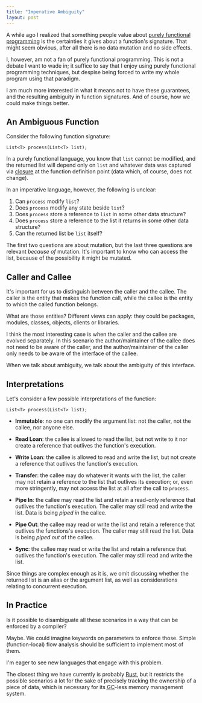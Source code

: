 ```yaml
---
title: "Imperative Ambiguity"
layout: post
---
```


A while ago I realized that something people value about [purely functional
programming] is the certainties it gives about a function's signature. That
might seem obvious, after all there is no data mutation and no side effects.

I, however, am not a fan of purely functional programming. This is not a debate
I want to wade in; it suffice to say that I enjoy using purely functional
programming techniques, but despise being forced to write my whole program using
that paradigm.

I am much more interested in what it means not to have these guarantees, and the
resulting ambiguity in function signatures. And of course, how we could make
things better.

[purely functional programming]: https://en.wikipedia.org/wiki/Purely_functional_programming

## An Ambiguous Function

Consider the following function signature:

    List<T> process(List<T> list);
    
In a purely functional language, you know that `list` cannot be modified, and
the returned list will depend only on `list` and whatever data was captured via
[closure] at the function definition point (data which, of course, does not
change).

[closure]: https://en.wikipedia.org/wiki/Closure_(computer_programming)

In an imperative language, however, the following is unclear:

1. Can `process` modify `list`?
2. Does `process` modify any state beside `list`?
3. Does `process` store a reference to `list` in some other data structure?
4. Does `process` store a reference to the list it returns in some other data
   structure?
5. Can the returned list be `list` itself?

The first two questions are about mutation, but the last three questions are
relevant *because of* mutation. It's important to know who can access the list,
because of the possibility it might be mutated.

## Caller and Callee

It's important for us to distinguish between the caller and the callee.
The caller is the entity that makes the function call, while the callee is the
entity to which the called function belongs.

What are those entities? Different views can apply: they could be packages,
modules, classes, objects, clients or libraries.

I think the most interesting case is when the caller and the callee are evolved
separately. In this scenario the author/maintainer of the callee does not need
to be aware of the caller, and the author/maintainer of the caller only needs to
be aware of the interface of the callee.

When we talk about ambiguity, we talk about the ambiguity of this interface.

## Interpretations

Let's consider a few possible interpretations of the function:

    List<T> process(List<T> list);

- **Immutable**: no one can modify the argument list: not the caller, not the
  callee, nor anyone else.
  
- **Read Loan**: the callee is allowed to read the list, but not write to it nor
  create a reference that outlives the function's execution.
  
- **Write Loan**: the callee is allowed to read and write the list, but not
  create a reference that outlives the function's execution.
  
- **Transfer**: the callee may do whatever it wants with the list, the caller may
  not retain a reference to the list that outlives its execution; or, even more
  stringently, may not access the list at all after the call to `process`.
  
- **Pipe In**: the callee may read the list and retain a read-only reference that
  outlives the function's execution. The caller may still read and write the
  list. Data is being *piped in* the callee.
  
- **Pipe Out**: the callee may read or write the list and retain a reference that
  outlives the functions's execution. The caller may still read the list. Data
  is being *piped out* of the callee.
  
- **Sync**: the callee may read or write the list and retain a reference that
  outlives the function's execution. The caller may still read and write the
  list.
  
Since things are complex enough as it is, we omit discussing whether the
returned list is an alias or the argument list, as well as considerations
relating to concurrent execution.

## In Practice

Is it possible to disambiguate all these scenarios in a way that can be enforced
by a compiler?

Maybe. We could imagine keywords on parameters to enforce those. Simple
(function-local) flow analysis should be sufficient to implement most of them.

I'm eager to see new languages that engage with this problem.

The closest thing we have currently is probably [Rust], but it restricts the
possible scenarios a lot for the sake of precisely tracking the ownership of a
piece of data, which is necessary for its <abbr title="Garbage
Collection">GC</abbr>-less memory management system.

[Rust]: https://en.wikipedia.org/wiki/Rust_(programming_language)
